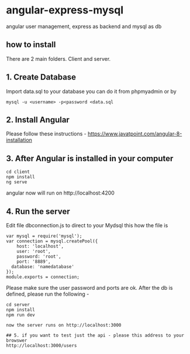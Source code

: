 # angular-express-mysql
angular user management, express as backend and mysql as db

## how to install 
There are 2 main folders. Client and server. 
## 1. Create Database

Import data.sql to your database
you can do it from phpmyadmin or by 
```
mysql -u <username> -p<password <data.sql
```

## 2. Install Angular
Please follow these instructions - 
https://www.javatpoint.com/angular-8-installation

## 3. After Angular is installed in your computer
```
cd client
npm install 
ng serve
```
angular now will run on http://localhost:4200

## 4. Run the server

Edit file dbconnection.js to direct to your Mydsql
this how the file is 

```
var mysql = require('mysql');
var connection = mysql.createPool({
    host: 'localhost',
    user: 'root',
    password: 'root',
    port: '8889',
  database: 'namedatabase'
});
module.exports = connection;
```
Please make sure the user password and ports are ok. 
After the db is defined, please run the following - 

```
cd server
npm install 
npm run dev

now the server runs on http://localhost:3000

## 5. if you want to test just the api - please this address to your browswer
http://localhost:3000/users
